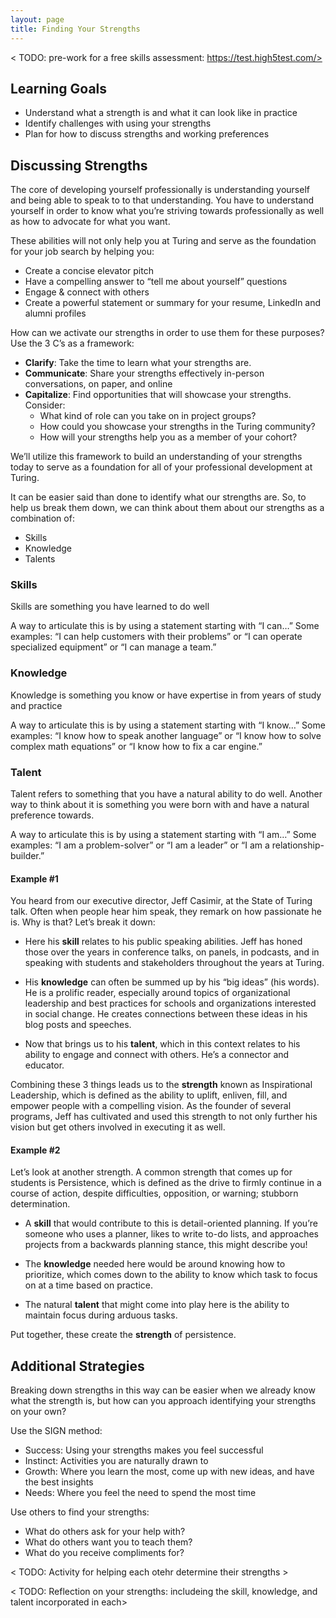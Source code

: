 ```yaml
---
layout: page
title: Finding Your Strengths
---
```


< TODO: pre-work for a free skills assessment: https://test.high5test.com/>

## Learning Goals
* Understand what a strength is and what it can look like in practice
* Identify challenges with using your strengths
* Plan for how to discuss strengths and working preferences

## Discussing Strengths
The core of developing yourself professionally is understanding yourself and being able to speak to to that understanding. You have to understand yourself in order to know what you’re striving towards professionally as well as how to advocate for what you want.

These abilities will not only help you at Turing and serve as the foundation for your job search by helping you:
- Create a concise elevator pitch
- Have a compelling answer to “tell me about yourself” questions
- Engage & connect with others
- Create a powerful statement or summary for your resume, LinkedIn and alumni profiles

How can we activate our strengths in order to use them for these purposes? Use the 3 C’s as a framework:

- **Clarify**: Take the time to learn what your strengths are.
- **Communicate**: Share your strengths effectively in-person conversations, on paper, and online
- **Capitalize**: Find opportunities that will showcase your strengths. Consider:
    - What kind of role can you take on in project groups?
    - How could you showcase your strengths in the Turing community?
    - How will your strengths help you as a member of your cohort?

We’ll utilize this framework to build an understanding of your strengths today to serve as a foundation for all of your professional development at Turing.

It can be easier said than done to identify what our strengths are. So, to help us break them down, we can think about them about our strengths as a combination of:

* Skills
* Knowledge
* Talents

### Skills
Skills are something you have learned to do well

A way to articulate this is by using a statement starting with “I can…”
Some examples: “I can help customers with their problems” or “I can operate specialized equipment” or “I can manage a team.”

### Knowledge
Knowledge is something you know or have expertise in from years of study and practice

A way to articulate this is by using a statement starting with “I know…”
Some examples: “I know how to speak another language” or “I know how to solve complex math equations” or “I know how to fix a car engine.”

### Talent
Talent refers to something that you have a natural ability to do well. Another way to think about it is something you were born with and have a natural preference towards.

A way to articulate this is by using a statement starting with “I am…”
Some examples: “I am a problem-solver” or “I am a leader” or “I am a relationship-builder.”

#### Example #1
You heard from our executive director, Jeff Casimir, at the State of Turing talk. Often when people hear him speak, they remark on how passionate he is. Why is that? Let’s break it down:

* Here his **skill** relates to his public speaking abilities. Jeff has honed those over the years in conference talks, on panels, in podcasts, and in speaking with students and stakeholders throughout the years at Turing.

* His **knowledge** can often be summed up by his “big ideas” (his words). He is a prolific reader, especially around topics of organizational leadership and best practices for schools and organizations interested in social change. He creates connections between these ideas in his blog posts and speeches.

* Now that brings us to his **talent**, which in this context relates to his ability to engage and connect with others. He’s a connector and educator.

Combining these 3 things leads us to the **strength** known as Inspirational Leadership, which is defined as the ability to uplift, enliven, fill, and empower people with a compelling vision. As the founder of several programs, Jeff has cultivated and used this strength to not only further his vision but get others involved in executing it as well.

#### Example #2
Let’s look at another strength. A common strength that comes up for students is Persistence, which is defined as the drive to firmly continue in a course of action, despite difficulties, opposition, or warning; stubborn determination.

* A **skill** that would contribute to this is detail-oriented planning. If you’re someone who uses a planner, likes to write to-do lists, and approaches projects from a backwards planning stance, this might describe you!

* The **knowledge** needed here would be around knowing how to prioritize, which comes down to the ability to know which task to focus on at a time based on practice.

* The natural **talent** that might come into play here is the ability to maintain focus during arduous tasks.

Put together, these create the **strength** of persistence.

## Additional Strategies
Breaking down strengths in this way can be easier when we already know what the strength is, but how can you approach identifying your strengths on your own?

Use the SIGN method:
* Success: Using your strengths makes you feel successful
* Instinct: Activities you are naturally drawn to
* Growth: Where you learn the most, come up with new ideas, and have the best insights
* Needs: Where you feel the need to spend the most time


Use others to find your strengths:
* What do others ask for your help with?
* What do others want you to teach them?
* What do you receive compliments for?

< TODO: Activity for helping each otehr determine their strengths >

< TODO: Reflection on your strengths: includeing the skill, knowledge, and talent incorporated in each>